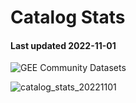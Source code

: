 # Catalog Stats

#### Last updated 2022-11-01

![GEE Community Datasets](https://img.shields.io/endpoint?url=https://gist.githubusercontent.com/samapriya/34bc0c1280d475d3a69e3b60a706226e/raw/community.json)

![catalog_stats_20221101](https://user-images.githubusercontent.com/6677629/199269579-bf46e5a6-e0a5-4777-8322-dcc0097b2378.PNG)
